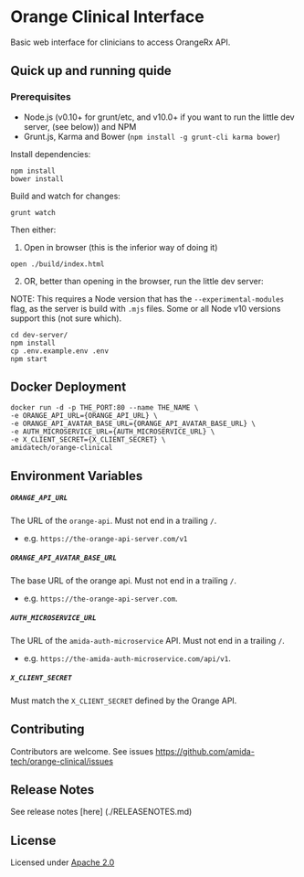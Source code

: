 Orange Clinical Interface
=========

Basic web interface for clinicians to access OrangeRx API.

## Quick up and running quide

### Prerequisites

- Node.js (v0.10+ for grunt/etc, and v10.0+ if you want to run the little dev server, (see below)) and NPM
- Grunt.js, Karma and Bower (`npm install -g grunt-cli karma bower`)

Install dependencies:
```
npm install
bower install
```

Build and watch for changes:
```
grunt watch
```

Then either:

1. Open in browser (this is the inferior way of doing it)
```
open ./build/index.html
```

2. OR, better than opening in the browser, run the little dev server:

NOTE: This requires a Node version that has the `--experimental-modules` flag, as the server is build with `.mjs` files. Some or all Node v10 versions support this (not sure which).
```
cd dev-server/
npm install
cp .env.example.env .env
npm start
```

## Docker Deployment

```
docker run -d -p THE_PORT:80 --name THE_NAME \
-e ORANGE_API_URL={ORANGE_API_URL} \
-e ORANGE_API_AVATAR_BASE_URL={ORANGE_API_AVATAR_BASE_URL} \
-e AUTH_MICROSERVICE_URL={AUTH_MICROSERVICE_URL} \
-e X_CLIENT_SECRET={X_CLIENT_SECRET} \
amidatech/orange-clinical
```

## Environment Variables

##### `ORANGE_API_URL`

The URL of the `orange-api`. Must not end in a trailing `/`.
- e.g. `https://the-orange-api-server.com/v1`

##### `ORANGE_API_AVATAR_BASE_URL`

The base URL of the orange api. Must not end in a trailing `/`.
- e.g. `https://the-orange-api-server.com`.

##### `AUTH_MICROSERVICE_URL`

The URL of the `amida-auth-microservice` API. Must not end in a trailing `/`.
- e.g. `https://the-amida-auth-microservice.com/api/v1`.

##### `X_CLIENT_SECRET`

Must match the `X_CLIENT_SECRET` defined by the Orange API.

## Contributing

Contributors are welcome. See issues https://github.com/amida-tech/orange-clinical/issues

## Release Notes

See release notes [here] (./RELEASENOTES.md)

## License

Licensed under [Apache 2.0](./LICENSE)
